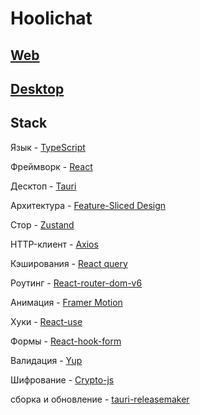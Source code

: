 # Hoolichat

## [Web](http://hoolichat.online/registration)
## [Desktop](https://drive.google.com/drive/folders/1Eqp-9qxTKzU92_G8PsfcsNT11QXwPGJN)

## Stack

Язык - [TypeScript](https://www.typescriptlang.org/)

Фреймворк - [React](https://reactjs.org/)

Десктоп -  [Tauri](https://tauri.app/)

Архитектура - [Feature-Sliced Design](https://feature-sliced.design/) 

Стор - [Zustand](https://docs.pmnd.rs/zustand/getting-started/introduction)

HTTP-клиент - [Axios](https://axios-http.com/docs/intro)

Кэширования - [React query](https://tanstack.com/query/v4/docs/react/overview)

Роутинг - [React-router-dom-v6](https://reactrouter.com/en/main/start/overview)

Анимация - [Framer Motion](https://www.framer.com/motion/)

Хуки - [React-use](https://www.npmjs.com/package/react-use)

Формы - [React-hook-form](https://react-hook-form.com/)

Валидация - [Yup](https://www.npmjs.com/package/yup)

Шифрование - [Crypto-js](https://www.npmjs.com/package/crypto-js)

сборка и обновление - [tauri-releasemaker](https://github.com/egor6-66/tauri_releasemaker)
